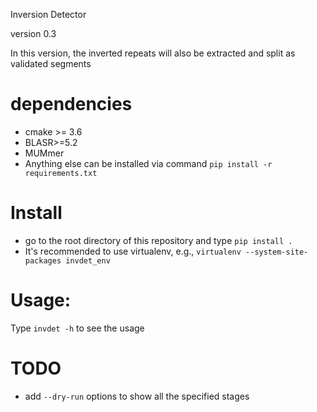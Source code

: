 Inversion Detector

version 0.3

In this version, the inverted repeats will also be extracted and split as validated segments

# dependencies

* cmake >= 3.6
* BLASR>=5.2
* MUMmer
* Anything else can be installed via command `pip install -r requirements.txt`

# Install

* go to the root directory of this repository and type `pip install .`
* It's recommended to use virtualenv, e.g., `virtualenv --system-site-packages invdet_env` 

# Usage:

Type `invdet -h` to see the usage

# TODO

* add `--dry-run` options to show all the specified stages
